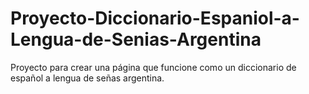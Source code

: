 # Proyecto-Diccionario-Espaniol-a-Lengua-de-Senias-Argentina
Proyecto para crear una página que funcione como un diccionario de español a lengua de señas argentina.

